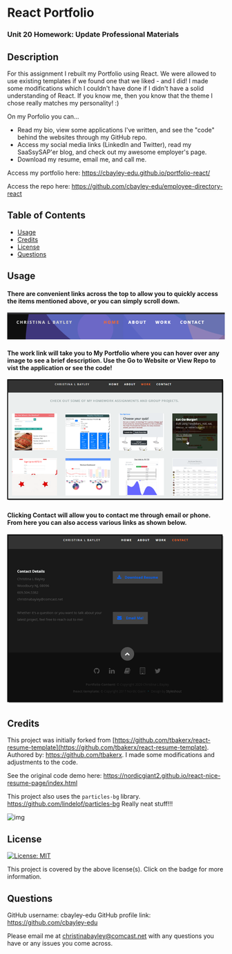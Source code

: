 # React Portfolio
### Unit 20 Homework: Update Professional Materials

## Description
For this assignment I rebuilt my Portfolio using React. We were allowed to use existing templates if we found one that we liked - and I did! I made some modifications which I couldn't have done if I didn't have a solid understanding of React. If you know me, then you know that the theme I chose really matches my personality! :)

On my Porfolio you can...  
  * Read my bio, view some applications I've written, and see the "code" behind the websites through my GitHub repo. 
  * Access my social media links (LinkedIn and Twitter), read my SaaSsySAP'er blog, and check out my awesome employer's page.
  * Download my resume, email me, and call me.

Access my portfolio here: https://cbayley-edu.github.io/portfolio-react/

Access the repo here: https://github.com/cbayley-edu/employee-directory-react

## Table of Contents
* [Usage](#usage)
* [Credits](#credits)
* [License](#license)
* [Questions](#questions)

## Usage
#### There are convenient links across the top to allow you to quickly access the items mentioned above, or you can simply scroll down.
   ![navigation](/public/images/nav-bar.png)

#### The work link will take you to My Portfolio where you can hover over any image to see a brief description. Use the Go to Website or View Repo to vist the application or see the code!
   ![my portfolio](/public/images/my-portfolio.png)

#### Clicking Contact will allow you to contact me through email or phone. From here you can also access various links as shown below.
   ![contact me and links](/public/images/contact-me-and-links.png)


## Credits
This project was initially forked from [https://github.com/tbakerx/react-resume-template](https://github.com/tbakerx/react-resume-template). Authored by: https://github.com/tbakerx.
I made some modifications and adjustments to the code.

See the original code demo here: https://nordicgiant2.github.io/react-nice-resume-page/index.html

This project also uses the `particles-bg` library. https://github.com/lindelof/particles-bg  Really neat stuff!!!

![img](https://github.com/lindelof/particles-bg/raw/master/image/03.jpg?raw=true)


## License 

[![License: MIT](https://img.shields.io/badge/License-MIT-yellow.svg)](https://opensource.org/licenses/MIT)

This project is covered by the above license(s). Click on the badge for more information.


## Questions 

GitHub username: cbayley-edu
GitHub profile link: https://github.com/cbayley-edu

Please email me at christinabayley@comcast.net with any questions you have or any issues you come across.

